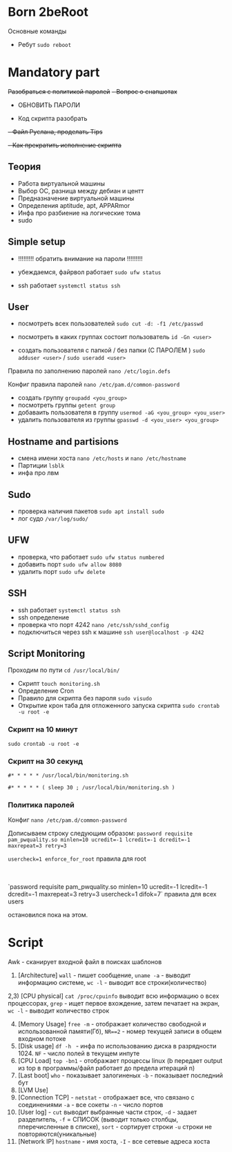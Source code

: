 # Born 2beRoot
Основные команды
- Ребут `sudo reboot`


# Mandatory part
~~Разобраться с политикой паролей~~
~~- Вопрос о снапшотах~~
- ОБНОВИТЬ ПАРОЛИ

- Код скрипта разобрать

~~- Файл Руслана, проделать Tips~~

~~- Как прекратить исполнение скрипта~~

## Теория
- Работа виртуальной машины
- Выбор ОС, разница между дебиан и центт
- Предназначение виртуальной машины
- Определения aptitude, apt, APPARmor
- Инфа про разбиение на логические тома
- sudo
## Simple setup
- !!!!!!!!! обратить внимание на пароли !!!!!!!!!

- убеждаемся, файрвол работает
`sudo ufw status`
-  ssh работает
`systemctl status ssh`

## User

- посмотреть всех пользователей
`sudo cut -d: -f1 /etc/passwd`

- посмотреть в каких группах состоит пользователь
`id -Gn <user>`
- создать пользователя с папкой / без папки (С ПАРОЛЕМ )
`sudo adduser <user>` / `sudo useradd <user>`

Правила по заполнению паролей `nano /etc/login.defs`

Конфиг правила паролей `nano /etc/pam.d/common-password`

- создать группу `groupadd <you_group>`
- посмотреть группы `getent group`
- добаваить пользователя в группу `usermod -aG <you_group> <you_user>`
- удалить пользователя из группы `gpasswd -d <you_user> <you_group>`

## Hostname and partisions
- смена имени хоста
`nano /etc/hosts` и `nano /etc/hostname`
- Партиции `lsblk`
- инфа про лвм

## Sudo

- проверка наличия пакетов `sudo apt install sudo`
- лог судо `/var/log/sudo/`

## UFW

- проверка, что работает `sudo ufw status numbered`
- добавить порт `sudo ufw allow 8080`
- удалить порт `sudo ufw delete`

## SSH
- ssh работает `systemctl status ssh`
- ssh определение
- проверка что порт 4242 `nano /etc/ssh/sshd_config`
- подключиться через ssh к машине `ssh user@localhost -p 4242`

## Script Monitoring
Проходим по пути `cd /usr/local/bin/`

- Скрипт `touch monitoring.sh`
- Определение Cron
- Правило для скрипта без пароля `sudo visudo`
- Открытие крон таба для отложенного запуска скрипта `sudo crontab -u root -e`

### Скрипт на 10 минут

``sudo crontab -u root -e``

### Скрипт на 30 секунд

``#* * * * * /usr/local/bin/monitoring.sh``

``#* * * * * ( sleep 30 ; /usr/local/bin/monitoring.sh )``

### Политика паролей
Конфиг `nano /etc/pam.d/common-password`

Дописываем строку следующим образом:
`password requisite pam_pwquality.so minlen=10 ucredit=-1 lcredit=-1
dcredit=-1 maxrepeat=3 retry=3`

`usercheck=1 enforce_for_root` правила для root

<br>
<br>
`password requisite pam_pwquality.so minlen=10 ucredit=-1 lcredit=-1
dcredit=-1 maxrepeat=3 retry=3 usercheck=1 difok=7` правила для всех users

остановился пока на этом.

# Script

Awk - сканирует входной файл в поисках шаблонов

1) [Architecture] `wall` - пишет сообщение, `uname -a` - выводит информацию  системе, `wc -l` - выводит все строки(количество)

2,3) [CPU physical] `cat /proc/cpuinfo` выводит всю информацию о всех процессорах, `grep` - ищет первое вхождение, затем печатает на экран, `wc -l` - выводит количество строк

4) [Memory Usage] `free -m` - отображает количество свободной и использованной памяти(Гб), `NR==2` - номер текущей записи в общем входном потоке
5) [Disk usage] `df -h ` - инфа по использованию диска в разрядности 1024. `NF` - число полей в текущем инпуте
6) [CPU Load] `top -bn1` - отображает процессы linux (b передает output из top в программы/файл работает до предела итераций n)
7) [Last boot] `who` - показывает залогиненых `-b` - показывает последний бут
8) [LVM Use] 
9) [Connection TCP] - `netstat` - отображает все, что связано с соединениями `-a` - все сокеты `-n` - число портов
10) [User log] - `cut` выводит выбранные части строк, `-d` - задает разделитель, `-f` = СПИСОК (выводит только столбцы, пперечисленные в списке), `sort` - сортирует строки `-u` строки не повторяются(уникальные)
11) [Network IP] `hostname` - имя хоста, `-I` - все сетевые адреса хоста




